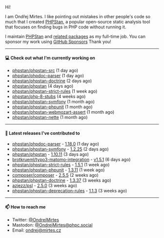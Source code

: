 Hi!

I am Ondřej Mirtes. I like pointing out mistakes in other people's code so much that I created [PHPStan](https://phpstan.org/), a popular open-source static analysis tool that focuses on finding bugs in PHP code without running it.

I maintain [PHPStan](https://github.com/phpstan/phpstan) and [related packages](https://github.com/phpstan/) as my full-time job. You can sponsor my work using [GitHub Sponsors](https://github.com/sponsors/ondrejmirtes) Thank you!

---

#### 💻 Check out what I'm currently working on

- [phpstan/phpstan-src](https://github.com/phpstan/phpstan-src) (1 day ago)
- [phpstan/phpdoc-parser](https://github.com/phpstan/phpdoc-parser) (1 day ago)
- [phpstan/phpstan-doctrine](https://github.com/phpstan/phpstan-doctrine) (2 days ago)
- [phpstan/phpstan](https://github.com/phpstan/phpstan) (4 days ago)
- [phpstan/phpstan-strict-rules](https://github.com/phpstan/phpstan-strict-rules) (1 week ago)
- [phpstan/php-8-stubs](https://github.com/phpstan/php-8-stubs) (4 weeks ago)
- [phpstan/phpstan-symfony](https://github.com/phpstan/phpstan-symfony) (1 month ago)
- [phpstan/phpstan-phpunit](https://github.com/phpstan/phpstan-phpunit) (1 month ago)
- [phpstan/phpstan-webmozart-assert](https://github.com/phpstan/phpstan-webmozart-assert) (1 month ago)
- [phpstan/phpstan-nette](https://github.com/phpstan/phpstan-nette) (1 month ago)

---

#### 🔭 Latest releases I've contributed to

- [phpstan/phpdoc-parser](https://github.com/phpstan/phpdoc-parser) - [1.18.0](https://github.com/phpstan/phpdoc-parser/releases/tag/1.18.0) (1 day ago)
- [phpstan/phpstan-symfony](https://github.com/phpstan/phpstan-symfony) - [1.2.25](https://github.com/phpstan/phpstan-symfony/releases/tag/1.2.25) (2 days ago)
- [phpstan/phpstan](https://github.com/phpstan/phpstan) - [1.10.11](https://github.com/phpstan/phpstan/releases/tag/1.10.11) (3 days ago)
- [brotkrueml/typo3-matomo-integration](https://github.com/brotkrueml/typo3-matomo-integration) - [v1.5.1](https://github.com/brotkrueml/typo3-matomo-integration/releases/tag/v1.5.1) (6 days ago)
- [phpstan/phpstan-strict-rules](https://github.com/phpstan/phpstan-strict-rules) - [1.5.1](https://github.com/phpstan/phpstan-strict-rules/releases/tag/1.5.1) (1 week ago)
- [phpstan/phpstan-phpunit](https://github.com/phpstan/phpstan-phpunit) - [1.3.11](https://github.com/phpstan/phpstan-phpunit/releases/tag/1.3.11) (1 week ago)
- [composer/composer](https://github.com/composer/composer) - [2.5.5](https://github.com/composer/composer/releases/tag/2.5.5) (2 weeks ago)
- [phpstan/phpstan-doctrine](https://github.com/phpstan/phpstan-doctrine) - [1.3.37](https://github.com/phpstan/phpstan-doctrine/releases/tag/1.3.37) (3 weeks ago)
- [azjezz/psl](https://github.com/azjezz/psl) - [2.5.0](https://github.com/azjezz/psl/releases/tag/2.5.0) (3 weeks ago)
- [phpstan/phpstan-deprecation-rules](https://github.com/phpstan/phpstan-deprecation-rules) - [1.1.3](https://github.com/phpstan/phpstan-deprecation-rules/releases/tag/1.1.3) (3 weeks ago)

---

#### 📫 How to reach me

- Twitter: [@OndrejMirtes](https://twitter.com/ondrejmirtes)
- Mastodon: [@OndrejMirtes@phpc.social](https://phpc.social/@OndrejMirtes)
- Email: [ondrej@mirtes.cz](mailto:ondrej@mirtes.cz)
